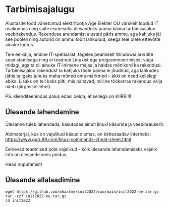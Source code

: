 # Tarbimisajalugu

Alustasite tööd vähetuntud elektritootja Äge Elekter OÜ värskelt loodud IT osakonnas ning saite esimeseks ülesandeks panna käima tarbimisajaloo veebirakendus. Rakenduse arendamist alustati päris ammu, aga kahjuks jäi see pooleli ning autorid on ammu töölt lahkunud, seega teie olete ettevõtte ainuke lootus.

Teie eelkäija, endine IT-spetsialist, tegeles peamiselt Windowsi arvutite seadistamisega ning ei teadnud Linuxist ega programmeerimisest väga midagi, aga ta oli ainuke IT-inimene majas ja haldas mõnikord ka rakendusi. Tarbimisajaloo rakendust ta kahjuks tööle panna ei jõudnud, aga lahkudes jättis ta igaks juhuks maha mõned oma märkmed – äkki on need kellelegi abiks.
Lisaks on teil kaks pilti, mis näitavad, milline töökorras rakendus välja näeb (järgmisel lehel).

PS. klienditeenindus palus edasi öelda, et sellega on KIIRE!!!!

## Ülesande lahendamine
Ülesanne tuleb lahendada, kasutades ainult linuxi käsurida ja veebibrauserit.

Abimaterjal, kus on vajalikud käsud olemas, on kättesaadav internetis: https://www.guru99.com/linux-commands-cheat-sheet.html

Eelnevad teadmised pole vajalikud - kõik ülesande lahendamiseks vajalik info on ülesande sees peidus.

Head nuputamist!

## Ülesande allalaadimine
```
wget https://github.com/mhaalme/init2022/raw/main/init2022-ee.tar.gz
tar -xzf init2022-ee.tar.gz
cd init2022
```
